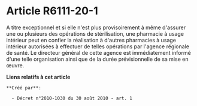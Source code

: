 # Article R6111-20-1

A titre exceptionnel et si elle n'est plus provisoirement à même d'assurer une ou plusieurs des opérations de stérilisation,
une pharmacie à usage intérieur peut en confier la réalisation à d'autres pharmacies à usage intérieur autorisées à effectuer
de telles opérations par l'agence régionale de santé. Le directeur général de cette agence est immédiatement informé d'une
telle organisation ainsi que de la durée prévisionnelle de sa mise en œuvre.

**Liens relatifs à cet article**

	**Créé par**:

	  - Décret n°2010-1030 du 30 août 2010 - art. 1
